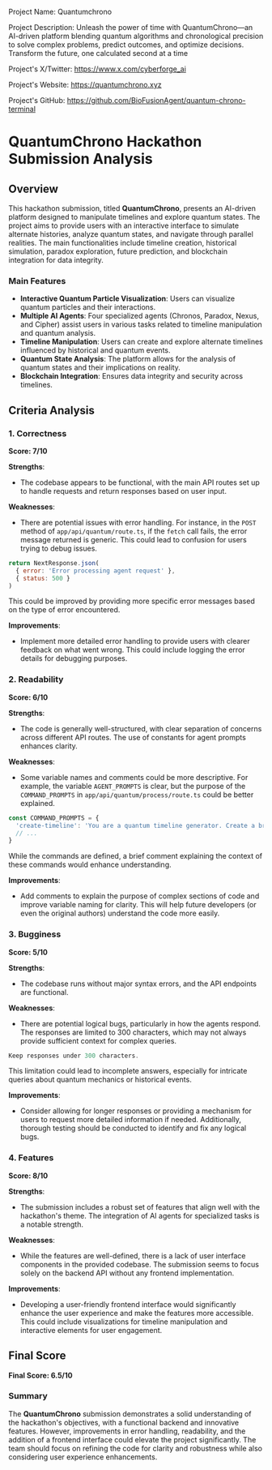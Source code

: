 
Project Name: Quantumchrono


Project Description: Unleash the power of time with QuantumChrono—an AI-driven platform blending quantum algorithms and chronological precision to solve complex problems, predict outcomes, and optimize decisions. Transform the future, one calculated second at a time


Project's X/Twitter: https://www.x.com/cyberforge_ai


Project's Website: https://quantumchrono.xyz


Project's GitHub: https://github.com/BioFusionAgent/quantum-chrono-terminal






# QuantumChrono Hackathon Submission Analysis

## Overview
This hackathon submission, titled **QuantumChrono**, presents an AI-driven platform designed to manipulate timelines and explore quantum states. The project aims to provide users with an interactive interface to simulate alternate histories, analyze quantum states, and navigate through parallel realities. The main functionalities include timeline creation, historical simulation, paradox exploration, future prediction, and blockchain integration for data integrity.

### Main Features
- **Interactive Quantum Particle Visualization**: Users can visualize quantum particles and their interactions.
- **Multiple AI Agents**: Four specialized agents (Chronos, Paradox, Nexus, and Cipher) assist users in various tasks related to timeline manipulation and quantum analysis.
- **Timeline Manipulation**: Users can create and explore alternate timelines influenced by historical and quantum events.
- **Quantum State Analysis**: The platform allows for the analysis of quantum states and their implications on reality.
- **Blockchain Integration**: Ensures data integrity and security across timelines.

## Criteria Analysis

### 1. Correctness
**Score: 7/10**

**Strengths**: 
- The codebase appears to be functional, with the main API routes set up to handle requests and return responses based on user input.

**Weaknesses**: 
- There are potential issues with error handling. For instance, in the `POST` method of `app/api/quantum/route.ts`, if the `fetch` call fails, the error message returned is generic. This could lead to confusion for users trying to debug issues.

```javascript
return NextResponse.json(
  { error: 'Error processing agent request' },
  { status: 500 }
)
```
This could be improved by providing more specific error messages based on the type of error encountered.

**Improvements**: 
- Implement more detailed error handling to provide users with clearer feedback on what went wrong. This could include logging the error details for debugging purposes.

### 2. Readability
**Score: 6/10**

**Strengths**: 
- The code is generally well-structured, with clear separation of concerns across different API routes. The use of constants for agent prompts enhances clarity.

**Weaknesses**: 
- Some variable names and comments could be more descriptive. For example, the variable `AGENT_PROMPTS` is clear, but the purpose of the `COMMAND_PROMPTS` in `app/api/quantum/process/route.ts` could be better explained.

```javascript
const COMMAND_PROMPTS = {
  'create-timeline': 'You are a quantum timeline generator. Create a brief, compelling alternate timeline based on the user input.',
  // ...
}
```
While the commands are defined, a brief comment explaining the context of these commands would enhance understanding.

**Improvements**: 
- Add comments to explain the purpose of complex sections of code and improve variable naming for clarity. This will help future developers (or even the original authors) understand the code more easily.

### 3. Bugginess
**Score: 5/10**

**Strengths**: 
- The codebase runs without major syntax errors, and the API endpoints are functional.

**Weaknesses**: 
- There are potential logical bugs, particularly in how the agents respond. The responses are limited to 300 characters, which may not always provide sufficient context for complex queries.

```javascript
Keep responses under 300 characters.
```
This limitation could lead to incomplete answers, especially for intricate queries about quantum mechanics or historical events.

**Improvements**: 
- Consider allowing for longer responses or providing a mechanism for users to request more detailed information if needed. Additionally, thorough testing should be conducted to identify and fix any logical bugs.

### 4. Features
**Score: 8/10**

**Strengths**: 
- The submission includes a robust set of features that align well with the hackathon's theme. The integration of AI agents for specialized tasks is a notable strength.

**Weaknesses**: 
- While the features are well-defined, there is a lack of user interface components in the provided codebase. The submission seems to focus solely on the backend API without any frontend implementation.

**Improvements**: 
- Developing a user-friendly frontend interface would significantly enhance the user experience and make the features more accessible. This could include visualizations for timeline manipulation and interactive elements for user engagement.

## Final Score
**Final Score: 6.5/10**

### Summary
The **QuantumChrono** submission demonstrates a solid understanding of the hackathon's objectives, with a functional backend and innovative features. However, improvements in error handling, readability, and the addition of a frontend interface could elevate the project significantly. The team should focus on refining the code for clarity and robustness while also considering user experience enhancements.